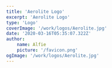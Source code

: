```yaml
---
title: 'Aerolite Logo'
excerpt: 'Aerolite Logo'
type: 'Logo'
coverImage: '/work/logos/Aerolite.jpg'
date: '2020-03-16T05:35:07.322Z'
author:
    name: Alfie
    picture: '/favicon.png'
ogImage: '/work/logos/Aerolite.jpg'
---
```

